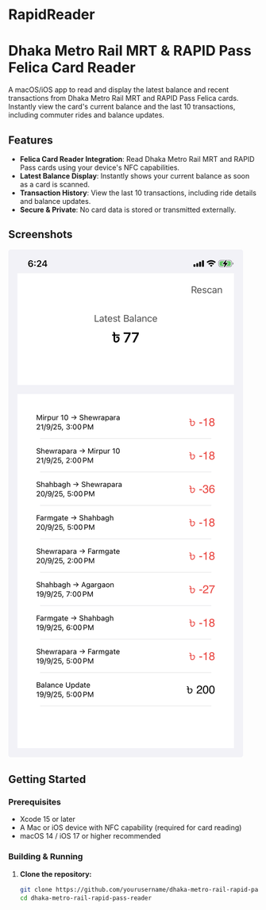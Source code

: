 # RapidReader
# Dhaka Metro Rail MRT & RAPID Pass Felica Card Reader

A macOS/iOS app to read and display the latest balance and recent transactions from Dhaka Metro Rail MRT and RAPID Pass Felica cards. Instantly view the card's current balance and the last 10 transactions, including commuter rides and balance updates.

## Features

- **Felica Card Reader Integration**: Read Dhaka Metro Rail MRT and RAPID Pass cards using your device's NFC capabilities.
- **Latest Balance Display**: Instantly shows your current balance as soon as a card is scanned.
- **Transaction History**: View the last 10 transactions, including ride details and balance updates.
- **Secure & Private**: No card data is stored or transmitted externally.

## Screenshots

<!-- Add app screenshots here -->
![Home Page](homepage.png)
<!-- ![Screenshot 2](screenshots/screenshot2.png) -->

## Getting Started

### Prerequisites

- Xcode 15 or later
- A Mac or iOS device with NFC capability (required for card reading)
- macOS 14 / iOS 17 or higher recommended

### Building & Running

1. **Clone the repository:**

    ```sh
    git clone https://github.com/yourusername/dhaka-metro-rail-rapid-pass-reader.git
    cd dhaka-metro-rail-rapid-pass-reader
